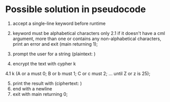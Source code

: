 # Possible solution in pseudocode

1. accept a single-line keyword before runtime
2. keyword must be alphabetical characters only
    2.1 if it doesn't have a cml argument, more than one or contains any non-alphabetical characters, print an error and exit (main returning 1);

3. prompt the user for a string (plaintext: )

4. encrypt the text with cypher k

4.1 k (A or a must 0; B or b must 1; C or c must 2; ... until Z or z is 25);

5. print the result with (ciphertext: )
6. end with a newline
7. exit with main returning 0;
